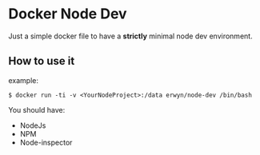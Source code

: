 # Docker Node Dev

Just a simple docker file to have a **strictly** minimal node dev environment.

## How to use it

example:

    $ docker run -ti -v <YourNodeProject>:/data erwyn/node-dev /bin/bash

You should have:
* NodeJs
* NPM
* Node-inspector

